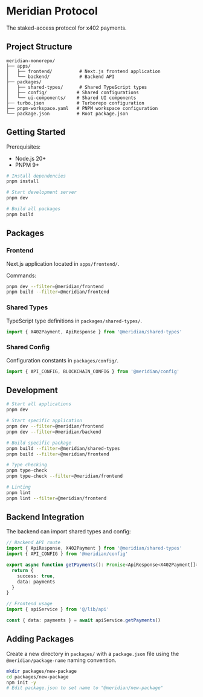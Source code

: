 # Meridian Protocol

The staked-access protocol for x402 payments.

## Project Structure

```
meridian-monorepo/
├── apps/
│   ├── frontend/          # Next.js frontend application
│   └── backend/           # Backend API
├── packages/
│   ├── shared-types/      # Shared TypeScript types
│   ├── config/           # Shared configurations
│   └── ui-components/    # Shared UI components
├── turbo.json            # Turborepo configuration
├── pnpm-workspace.yaml   # PNPM workspace configuration
└── package.json          # Root package.json
```

## Getting Started

Prerequisites:
- Node.js 20+
- PNPM 9+

```bash
# Install dependencies
pnpm install

# Start development server
pnpm dev

# Build all packages
pnpm build
```

## Packages

### Frontend
Next.js application located in `apps/frontend/`.

Commands:
```bash
pnpm dev --filter=@meridian/frontend
pnpm build --filter=@meridian/frontend
```

### Shared Types
TypeScript type definitions in `packages/shared-types/`.

```typescript
import { X402Payment, ApiResponse } from '@meridian/shared-types'
```

### Shared Config
Configuration constants in `packages/config/`.

```typescript
import { API_CONFIG, BLOCKCHAIN_CONFIG } from '@meridian/config'
```

## Development

```bash
# Start all applications
pnpm dev

# Start specific application
pnpm dev --filter=@meridian/frontend
pnpm dev --filter=@meridian/backend

# Build specific package
pnpm build --filter=@meridian/shared-types
pnpm build --filter=@meridian/frontend

# Type checking
pnpm type-check
pnpm type-check --filter=@meridian/frontend

# Linting
pnpm lint
pnpm lint --filter=@meridian/frontend
```

## Backend Integration

The backend can import shared types and config:

```typescript
// Backend API route
import { ApiResponse, X402Payment } from '@meridian/shared-types'
import { API_CONFIG } from '@meridian/config'

export async function getPayments(): Promise<ApiResponse<X402Payment[]>> {
  return {
    success: true,
    data: payments
  }
}
```

```typescript
// Frontend usage
import { apiService } from '@/lib/api'

const { data: payments } = await apiService.getPayments()
```

## Adding Packages

Create a new directory in `packages/` with a `package.json` file using the `@meridian/package-name` naming convention.

```bash
mkdir packages/new-package
cd packages/new-package
npm init -y
# Edit package.json to set name to "@meridian/new-package"
``` 